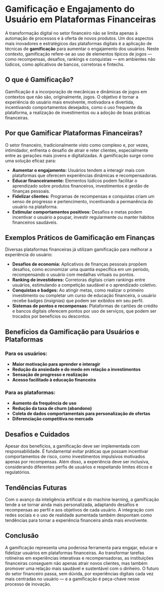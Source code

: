 # Gamificação e Engajamento do Usuário em Plataformas Financeiras

A transformação digital no setor financeiro não se limita apenas à automação de processos e à oferta de novos produtos. Um dos aspectos mais inovadores e estratégicos das plataformas digitais é a aplicação de técnicas de **gamificação** para aumentar o engajamento dos usuários. Neste contexto, gamificação refere-se ao uso de elementos típicos de jogos — como recompensas, desafios, rankings e conquistas — em ambientes não lúdicos, como aplicativos de bancos, corretoras e fintechs.

## O que é Gamificação?

Gamificação é a incorporação de mecânicas e dinâmicas de jogos em contextos que não são, originalmente, jogos. O objetivo é tornar a experiência do usuário mais envolvente, motivadora e divertida, incentivando comportamentos desejados, como o uso frequente da plataforma, a realização de investimentos ou a adoção de boas práticas financeiras.

## Por que Gamificar Plataformas Financeiras?

O setor financeiro, tradicionalmente visto como complexo e, por vezes, intimidador, enfrenta o desafio de atrair e reter clientes, especialmente entre as gerações mais jovens e digitalizadas. A gamificação surge como uma solução eficaz para:

- **Aumentar o engajamento:** Usuários tendem a interagir mais com plataformas que oferecem experiências dinâmicas e recompensadoras.
- **Educar financeiramente:** Elementos lúdicos podem facilitar o aprendizado sobre produtos financeiros, investimentos e gestão de finanças pessoais.
- **Fidelizar clientes:** Programas de recompensas e conquistas criam um senso de progresso e pertencimento, incentivando a permanência do usuário na plataforma.
- **Estimular comportamentos positivos:** Desafios e metas podem incentivar o usuário a poupar, investir regularmente ou manter hábitos financeiros saudáveis.

## Exemplos Práticos de Gamificação em Finanças

Diversas plataformas financeiras já utilizam gamificação para melhorar a experiência do usuário:

- **Desafios de economia:** Aplicativos de finanças pessoais propõem desafios, como economizar uma quantia específica em um período, recompensando o usuário com medalhas virtuais ou pontos.
- **Ranking de investidores:** Corretoras digitais criam rankings entre usuários, estimulando a competição saudável e o aprendizado coletivo.
- **Conquistas e badges:** Ao atingir metas, como realizar o primeiro investimento ou completar um curso de educação financeira, o usuário recebe badges (insígnias) que podem ser exibidos em seu perfil.
- **Sistemas de pontos e recompensas:** Plataformas de cartões de crédito e bancos digitais oferecem pontos por uso de serviços, que podem ser trocados por benefícios ou descontos.

## Benefícios da Gamificação para Usuários e Plataformas

### Para os usuários:

- **Maior motivação para aprender e interagir**
- **Redução da ansiedade e do medo em relação a investimentos**
- **Sensação de progresso e realização**
- **Acesso facilitado à educação financeira**

### Para as plataformas:

- **Aumento da frequência de uso**
- **Redução da taxa de churn (abandono)**
- **Coleta de dados comportamentais para personalização de ofertas**
- **Diferenciação competitiva no mercado**

## Desafios e Cuidados

Apesar dos benefícios, a gamificação deve ser implementada com responsabilidade. É fundamental evitar práticas que possam incentivar comportamentos de risco, como investimentos impulsivos motivados apenas por recompensas. Além disso, a experiência deve ser inclusiva, considerando diferentes perfis de usuários e respeitando limites éticos e regulatórios.

## Tendências Futuras

Com o avanço da inteligência artificial e do machine learning, a gamificação tende a se tornar ainda mais personalizada, adaptando desafios e recompensas ao perfil e aos objetivos de cada usuário. A integração com redes sociais e o uso de realidade aumentada também despontam como tendências para tornar a experiência financeira ainda mais envolvente.

## Conclusão

A gamificação representa uma poderosa ferramenta para engajar, educar e fidelizar usuários em plataformas financeiras. Ao transformar tarefas rotineiras em experiências interativas e recompensadoras, as instituições financeiras conseguem não apenas atrair novos clientes, mas também promover uma relação mais saudável e sustentável com o dinheiro. O futuro do setor financeiro passa, sem dúvida, por experiências digitais cada vez mais centradas no usuário — e a gamificação é peça-chave nesse processo de inovação.
